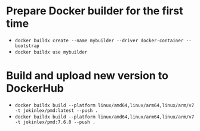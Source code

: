 # Prepare Docker builder for the first time
- `docker buildx create --name mybuilder --driver docker-container --bootstrap`
- `docker buildx use mybuilder`

# Build and upload new version to DockerHub
- `docker buildx build --platform linux/amd64,linux/arm64,linux/arm/v7 -t jokinlex/pmd:latest --push .`
- `docker buildx build --platform linux/amd64,linux/arm64,linux/arm/v7 -t jokinlex/pmd:7.6.0 --push .`